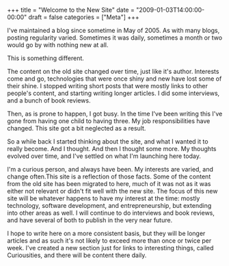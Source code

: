 +++
title = "Welcome to the New Site"
date = "2009-01-03T14:00:00-00:00"
draft = false
categories = ["Meta"]
+++

I've maintained a blog since sometime in May of 2005. As with many
blogs, posting regularity varied. Sometimes it was daily, sometimes a
month or two would go by with nothing new at all.

This is something different.

The content on the old site changed over time, just like it's author.
Interests come and go, technologies that were once shiny and new have
lost some of their shine. I stopped writing short posts that were mostly
links to other people's content, and starting writing longer articles. I
did some interviews, and a bunch of book reviews.

Then, as is prone to happen, I got busy. In the time I've been writing
this I've gone from having one child to having three. My job
responsibilities have changed. This site got a bit neglected as a
result.

So a while back I started thinking about the site, and what I wanted it
to really become. And I thought. And then I thought some more. My
thoughts evolved over time, and I've settled on what I'm launching here
today.

I'm a curious person, and always have been. My interests are varied, and
change often.This site is a reflection of those facts. Some of the
content from the old site has been migrated to here, much of it was not
as it was either not relevant or didn't fit well with the new site. The
focus of this new site will be whatever happens to have my interest at
the time: mostly technology, software development, and entrepreneurship,
but extending into other areas as well. I will continue to do interviews
and book reviews, and have several of both to publish in the very near
future.

I hope to write here on a more consistent basis, but they will be longer
articles and as such it's not likely to exceed more than once or twice
per week. I've created a new section just for links to interesting
things, called Curiousities, and there will be content there daily.

